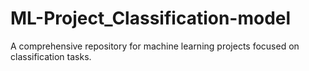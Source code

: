 # ML-Project_Classification-model
A comprehensive repository for machine learning projects focused on classification tasks. 
